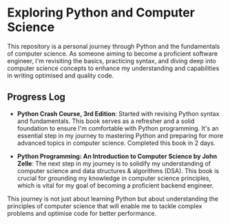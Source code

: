 # Exploring Python and Computer Science

This repository is a personal journey through Python and the fundamentals of computer science. As someone aiming to become a proficient software engineer, I'm revisiting the basics, practicing syntax, and diving deep into computer science concepts to enhance my understanding and capabilities in writing optimised and quality code.

## Progress Log

- **Python Crash Course, 3rd Edition**: Started with revising Python syntax and fundamentals. This book serves as a refresher and a solid foundation to ensure I'm comfortable with Python programming. It's an essential step in my journey to mastering Python and preparing for more advanced topics in computer science. Completed this book in 2 days.

- **Python Programming: An Introduction to Computer Science by John Zelle**: The next step in my journey is to solidify my understanding of computer science and data structures & algorithms (DSA). This book is crucial for grounding my knowledge in computer science principles, which is vital for my goal of becoming a proficient backend engineer.

This journey is not just about learning Python but about understanding the principles of computer science that will enable me to tackle complex problems and optimise code for better performance.
